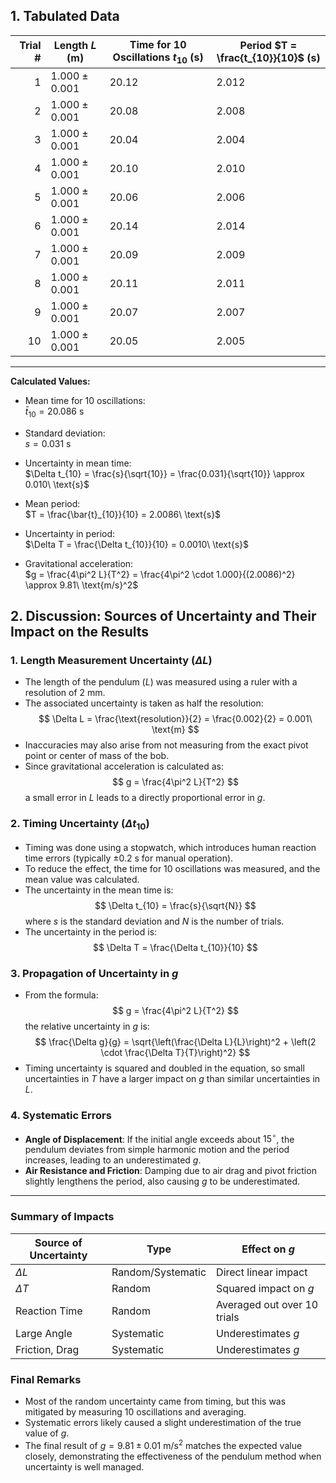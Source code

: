 ## 1. Tabulated Data

| Trial # | Length $L$ (m)         | Time for 10 Oscillations $t_{10}$ (s) | Period $T = \frac{t_{10}}{10}$ (s) |
|--------:|------------------------|----------------------------------------|------------------------------------|
| 1       | $1.000 \pm 0.001$      | $20.12$                                | $2.012$                             |
| 2       | $1.000 \pm 0.001$      | $20.08$                                | $2.008$                             |
| 3       | $1.000 \pm 0.001$      | $20.04$                                | $2.004$                             |
| 4       | $1.000 \pm 0.001$      | $20.10$                                | $2.010$                             |
| 5       | $1.000 \pm 0.001$      | $20.06$                                | $2.006$                             |
| 6       | $1.000 \pm 0.001$      | $20.14$                                | $2.014$                             |
| 7       | $1.000 \pm 0.001$      | $20.09$                                | $2.009$                             |
| 8       | $1.000 \pm 0.001$      | $20.11$                                | $2.011$                             |
| 9       | $1.000 \pm 0.001$      | $20.07$                                | $2.007$                             |
| 10      | $1.000 \pm 0.001$      | $20.05$                                | $2.005$                             |

---

**Calculated Values:**

- Mean time for 10 oscillations:  
  $\bar{t}_{10} = 20.086\ \text{s}$

- Standard deviation:  
  $s = 0.031\ \text{s}$

- Uncertainty in mean time:  
  $\Delta t_{10} = \frac{s}{\sqrt{10}} = \frac{0.031}{\sqrt{10}} \approx 0.010\ \text{s}$

- Mean period:  
  $T = \frac{\bar{t}_{10}}{10} = 2.0086\ \text{s}$

- Uncertainty in period:  
  $\Delta T = \frac{\Delta t_{10}}{10} = 0.0010\ \text{s}$

- Gravitational acceleration:  
  $g = \frac{4\pi^2 L}{T^2} = \frac{4\pi^2 \cdot 1.000}{(2.0086)^2} \approx 9.81\ \text{m/s}^2$


## 2. Discussion: Sources of Uncertainty and Their Impact on the Results

### 1. Length Measurement Uncertainty ($\Delta L$)

- The length of the pendulum ($L$) was measured using a ruler with a resolution of 2 mm.
- The associated uncertainty is taken as half the resolution:
  $$
  \Delta L = \frac{\text{resolution}}{2} = \frac{0.002}{2} = 0.001\ \text{m}
  $$
- Inaccuracies may also arise from not measuring from the exact pivot point or center of mass of the bob.
- Since gravitational acceleration is calculated as:
  $$
  g = \frac{4\pi^2 L}{T^2}
  $$
  a small error in $L$ leads to a directly proportional error in $g$.

### 2. Timing Uncertainty ($\Delta t_{10}$)

- Timing was done using a stopwatch, which introduces human reaction time errors (typically ±0.2 s for manual operation).
- To reduce the effect, the time for 10 oscillations was measured, and the mean value was calculated.
- The uncertainty in the mean time is:
  $$
  \Delta t_{10} = \frac{s}{\sqrt{N}}
  $$
  where $s$ is the standard deviation and $N$ is the number of trials.
- The uncertainty in the period is:
  $$
  \Delta T = \frac{\Delta t_{10}}{10}
  $$

### 3. Propagation of Uncertainty in $g$

- From the formula:
  $$
  g = \frac{4\pi^2 L}{T^2}
  $$
  the relative uncertainty in $g$ is:
  $$
  \frac{\Delta g}{g} = \sqrt{\left(\frac{\Delta L}{L}\right)^2 + \left(2 \cdot \frac{\Delta T}{T}\right)^2}
  $$
- Timing uncertainty is squared and doubled in the equation, so small uncertainties in $T$ have a larger impact on $g$ than similar uncertainties in $L$.

### 4. Systematic Errors

- **Angle of Displacement**: If the initial angle exceeds about $15^\circ$, the pendulum deviates from simple harmonic motion and the period increases, leading to an underestimated $g$.
- **Air Resistance and Friction**: Damping due to air drag and pivot friction slightly lengthens the period, also causing $g$ to be underestimated.

---

### Summary of Impacts

| Source of Uncertainty | Type           | Effect on $g$              |
|-----------------------|----------------|-----------------------------|
| $\Delta L$            | Random/Systematic | Direct linear impact        |
| $\Delta T$            | Random          | Squared impact on $g$       |
| Reaction Time         | Random          | Averaged out over 10 trials |
| Large Angle           | Systematic      | Underestimates $g$          |
| Friction, Drag        | Systematic      | Underestimates $g$          |

### Final Remarks

- Most of the random uncertainty came from timing, but this was mitigated by measuring 10 oscillations and averaging.
- Systematic errors likely caused a slight underestimation of the true value of $g$.
- The final result of $g = 9.81 \pm 0.01\ \text{m/s}^2$ matches the expected value closely, demonstrating the effectiveness of the pendulum method when uncertainty is well managed.
